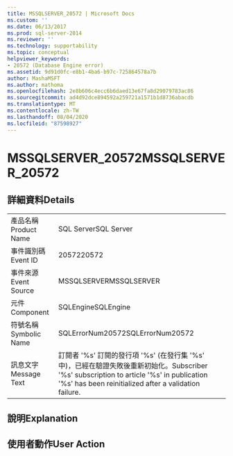 ```yaml
---
title: MSSQLSERVER_20572 | Microsoft Docs
ms.custom: ''
ms.date: 06/13/2017
ms.prod: sql-server-2014
ms.reviewer: ''
ms.technology: supportability
ms.topic: conceptual
helpviewer_keywords:
- 20572 (Database Engine error)
ms.assetid: 9d91d0fc-e8b1-4ba6-b97c-725864578a7b
author: MashaMSFT
ms.author: mathoma
ms.openlocfilehash: 2e8b606c4ecc6b6daed13e67fa8d29079783ac86
ms.sourcegitcommit: ad4d92dce894592a259721a1571b1d8736abacdb
ms.translationtype: MT
ms.contentlocale: zh-TW
ms.lasthandoff: 08/04/2020
ms.locfileid: "87598927"
---
```

# <a name="mssqlserver_20572"></a><span data-ttu-id="f9f50-102">MSSQLSERVER_20572</span><span class="sxs-lookup"><span data-stu-id="f9f50-102">MSSQLSERVER_20572</span></span>
    
## <a name="details"></a><span data-ttu-id="f9f50-103">詳細資料</span><span class="sxs-lookup"><span data-stu-id="f9f50-103">Details</span></span>  
  
|||  
|-|-|  
|<span data-ttu-id="f9f50-104">產品名稱</span><span class="sxs-lookup"><span data-stu-id="f9f50-104">Product Name</span></span>|<span data-ttu-id="f9f50-105">SQL Server</span><span class="sxs-lookup"><span data-stu-id="f9f50-105">SQL Server</span></span>|  
|<span data-ttu-id="f9f50-106">事件識別碼</span><span class="sxs-lookup"><span data-stu-id="f9f50-106">Event ID</span></span>|<span data-ttu-id="f9f50-107">20572</span><span class="sxs-lookup"><span data-stu-id="f9f50-107">20572</span></span>|  
|<span data-ttu-id="f9f50-108">事件來源</span><span class="sxs-lookup"><span data-stu-id="f9f50-108">Event Source</span></span>|<span data-ttu-id="f9f50-109">MSSQLSERVER</span><span class="sxs-lookup"><span data-stu-id="f9f50-109">MSSQLSERVER</span></span>|  
|<span data-ttu-id="f9f50-110">元件</span><span class="sxs-lookup"><span data-stu-id="f9f50-110">Component</span></span>|<span data-ttu-id="f9f50-111">SQLEngine</span><span class="sxs-lookup"><span data-stu-id="f9f50-111">SQLEngine</span></span>|  
|<span data-ttu-id="f9f50-112">符號名稱</span><span class="sxs-lookup"><span data-stu-id="f9f50-112">Symbolic Name</span></span>|<span data-ttu-id="f9f50-113">SQLErrorNum20572</span><span class="sxs-lookup"><span data-stu-id="f9f50-113">SQLErrorNum20572</span></span>|  
|<span data-ttu-id="f9f50-114">訊息文字</span><span class="sxs-lookup"><span data-stu-id="f9f50-114">Message Text</span></span>|<span data-ttu-id="f9f50-115">訂閱者 '%s' 訂閱的發行項 '%s' (在發行集 '%s' 中)，已經在驗證失敗後重新初始化。</span><span class="sxs-lookup"><span data-stu-id="f9f50-115">Subscriber '%s' subscription to article '%s' in publication '%s' has been reinitialized after a validation failure.</span></span>|  
  
## <a name="explanation"></a><span data-ttu-id="f9f50-116">說明</span><span class="sxs-lookup"><span data-stu-id="f9f50-116">Explanation</span></span>  
  
## <a name="user-action"></a><span data-ttu-id="f9f50-117">使用者動作</span><span class="sxs-lookup"><span data-stu-id="f9f50-117">User Action</span></span>  
  
